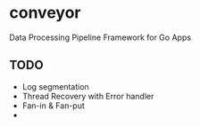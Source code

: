 # conveyor
Data Processing Pipeline Framework for Go Apps

## TODO
* Log segmentation
* Thread Recovery with Error handler
* Fan-in & Fan-put
* 